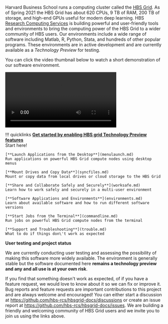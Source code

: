 Harvard Business School runs a computing cluster called the [HBS
Grid](https://www.hbs.edu/research-computing-services/resources/compute-cluster/).
As of Spring 2021 the HBS Grid has about 620 CPUs, 9 TB of RAM, 200 TB of
storage, and high-end GPUs useful for modern deep learning. HBS [Research
Computing Services](https://www.hbs.edu/research-computing-services) is building
powerful and user-friendly tools and environments to bring the computing power
of the HBS Grid to a wider community of HBS users. Our environments include a
wide range of software including Matlab, R, Python, Stata, and hundreds of other
popular programs. These environments are in active development and are currently
available as a *Technology Preview* for testing.

You can click the video thumbnail below to watch a short demonstration of our
software environment.

<video width="70%" controls>
  <source src="../media/intro.webm" type="video/webm">
Your browser does not support the video tag.
</video>

!!! quicklinks
    [**Get started by enabling HBS grid Technology Preview features**](quickstart.md)  
    Start here!
     
    [**Launch Applications from the Desktop**](menulaunch.md)  
    Run applications on powerful HBS Grid compute nodes using desktop menus
     
    [**Mount Drives and Copy Data**](syncfiles.md)  
    Mount or copy data from local drives or cloud storage to the HBS Grid
     
    [**Share and Collaborate Safely and Securely**](worksafe.md)  
    Learn how to work safely and securely in a multi-user environment
     
    [**Software Applications and Environments**](environments.md)  
    Learn about available software and how to run different software versions
     
    [**Start Jobs from the Terminal**](commandline.md)  
    Run jobs on powerful HBS Grid compute nodes from the terminal
     
    [**Support and Troubleshooting**](trouble.md)  
    What to do if things don\'t work as expected


**User testing and project status**

We are currently conducting user testing and assessing the possibility
of making this software more widely available. The environment is
generally stable but the software documented here 
**remains a technology preview and any and all use is at your own risk**.

If you find that something doesn\'t work as expected, of if you have a
feature request, we would love to know about it so we can fix or improve
it. Bug reports and feature requests are important contributions to this
project and are always welcome and encouraged! You can either start a
discussion at <https://github.com/hbs-rcs/hbsgrid-docs/discussions> or create an issue
report at <https://github.com/hbs-rcs/hbsgrid-docs/issues>. We are building a
friendly and welcoming community of HBS Grid users and we invite you to
join us using the links above.
